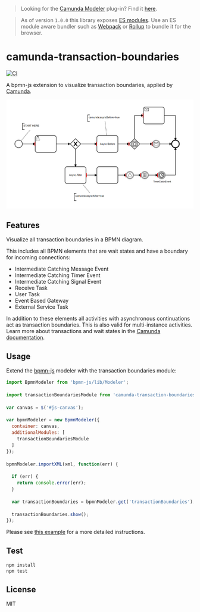 > Looking for the [Camunda Modeler](https://github.com/camunda/camunda-modeler) plug-in? Find it [here](https://github.com/camunda/camunda-modeler-plugins/tree/master/camunda-transaction-boundaries-plugin).

> As of version `1.0.0` this library exposes [ES modules](http://exploringjs.com/es6/ch_modules.html#sec_basics-of-es6-modules). Use an ES module aware bundler such as [Webpack](https://webpack.js.org) or [Rollup](https://rollupjs.org) to bundle it for the browser.


# camunda-transaction-boundaries

[![CI](https://github.com/bpmn-io/camunda-transaction-boundaries/workflows/CI/badge.svg)](https://github.com/bpmn-io/camunda-transaction-boundaries/actions?query=workflow%3ACI)


A bpmn-js extension to visualize transaction boundaries, applied by [Camunda](https://docs.camunda.org).

![transaction boundaries screenshot](docs/screenshot.png "Screenshot of Transaction Boundaries")


## Features

Visualize all transaction boundaries in a BPMN diagram.

This includes all BPMN elements that are wait states and have a boundary for incoming connections:

* Intermediate Catching Message Event
* Intermediate Catching Timer Event
* Intermediate Catching Signal Event
* Receive Task
* User Task
* Event Based Gateway
* External Service Task

In addition to these elements all activities with asynchronous continuations act as transaction boundaries. This is also valid for multi-instance activities. Learn more about transactions and wait states in the [Camunda documentation](https://docs.camunda.org/manual/latest/user-guide/process-engine/transactions-in-processes/).


## Usage

Extend the [bpmn-js](https://github.com/bpmm-io/bpmn-js) modeler with the transaction boundaries module:

```javascript
import BpmnModeler from 'bpmn-js/lib/Modeler';

import transactionBoundariesModule from 'camunda-transaction-boundaries';

var canvas = $('#js-canvas');

var bpmnModeler = new BpmnModeler({
  container: canvas,
  additionalModules: [
    transactionBoundariesModule
  ]
});

bpmnModeler.importXML(xml, function(err) {

  if (err) {
    return console.error(err);
  }

  var transactionBoundaries = bpmnModeler.get('transactionBoundaries');

  transactionBoundaries.show();
});
```

Please see [this example](https://github.com/bpmn-io/bpmn-js-examples/tree/master/transaction-boundaries) for a more detailed instructions.


## Test

```
npm install
npm test
```


## License

MIT
